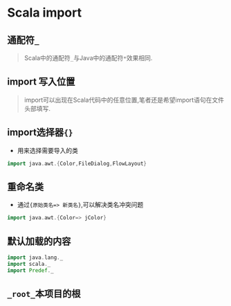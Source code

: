 # Scala import
## 通配符`_`
> Scala中的通配符`_`与Java中的通配符`*`效果相同.
## import 写入位置
> import可以出现在Scala代码中的任意位置,笔者还是希望import语句在文件头部填写.
## import选择器`{}`
- 用来选择需要导入的类
```scala
import java.awt.{Color,FileDialog,FlowLayout}
```
## 重命名类
- 通过`{原始类名=> 新类名}`,可以解决类名冲突问题
```scala
import java.awt.{Color=> jColor}
```
## 默认加载的内容
```scala
import java.lang._
import scala._
import Predef._
```

## `_root_`本项目的根